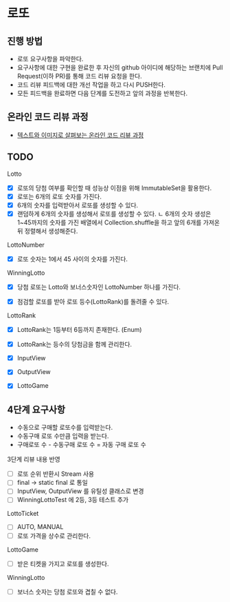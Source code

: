 # 로또
## 진행 방법
* 로또 요구사항을 파악한다.
* 요구사항에 대한 구현을 완료한 후 자신의 github 아이디에 해당하는 브랜치에 Pull Request(이하 PR)를 통해 코드 리뷰 요청을 한다.
* 코드 리뷰 피드백에 대한 개선 작업을 하고 다시 PUSH한다.
* 모든 피드백을 완료하면 다음 단계를 도전하고 앞의 과정을 반복한다.

## 온라인 코드 리뷰 과정
* [텍스트와 이미지로 살펴보는 온라인 코드 리뷰 과정](https://github.com/next-step/nextstep-docs/tree/master/codereview)


## TODO
Lotto
- [x] 로또의 당첨 여부를 확인할 때 성능상 이점을 위해 ImmutableSet을 활용한다.
- [x] 로또는 6개의 로또 숫자를 가진다.
- [x] 6개의 숫자를 입력받아서 로또를 생성할 수 있다.
- [x] 랜덤하게 6개의 숫자를 생성해서 로또를 생성할 수 있다.
     ㄴ 6개의 숫자 생성은 1~45까지의 숫자를 가진 배열에서 Collection.shuffle을 하고 앞의 6개를 가져온 뒤 정렬해서 생성해준다.

LottoNumber
- [x] 로또 숫자는 1에서 45 사이의 숫자를 가진다.

WinningLotto
- [x] 당첨 로또는 Lotto와 보너스숫자인 LottoNumber 하나를 가진다.
- [x] 점검할 로또를 받아 로또 등수(LottoRank)를 돌려줄 수 있다.
 

LottoRank
- [x] LottoRank는 1등부터 6등까지 존재한다. (Enum)
- [x] LottoRank는 등수의 당첨금을 함께 관리한다.

- [x] InputView
- [x] OutputView
- [x] LottoGame

## 4단계 요구사항

* 수동으로 구매할 로또수를 입력받는다.
* 수동구매 로또 수만큼 입력을 받는다.
* 구매로또 수 - 수동구매 로또 수 = 자동 구매 로또 수

3단계 리뷰 내용 반영
- [ ] 로또 순위 반환시 Stream 사용
- [ ] final -> static final 로 통일
- [ ] InputView, OutputView 를 유틸성 클래스로 변경
- [ ] WinningLottoTest 에 2등, 3등 테스트 추가

LottoTicket
- [ ] AUTO, MANUAL
- [ ] 로또 가격을 상수로 관리한다.

LottoGame
- [ ] 받은 티켓을 가지고 로또를 생성한다.

WinningLotto
- [ ] 보너스 숫자는 당첨 로또와 겹칠 수 없다.

